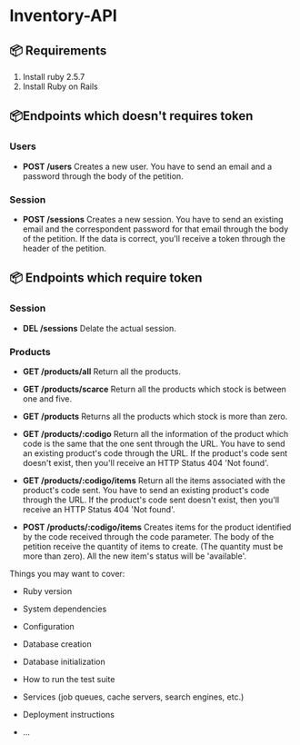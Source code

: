 # Inventory-API

## :package: Requirements

1. Install ruby 2.5.7
2. Install Ruby on Rails

## :package:Endpoints which doesn't requires token
### Users 
   - **POST /users** Creates a new user. You have to send an email and a password through the body of the petition.

### Session
   - **POST /sessions** Creates a new session. You have to send an existing email and the correspondent password for            that email through the body of the petition. If the data is correct, you'll receive a token through the header of the        petition.
  
## :package: Endpoints which require token
### Session
  - **DEL  /sessions** Delate the actual session.

### Products
  - **GET  /products/all** Return all the products.
  
  - **GET  /products/scarce** Return all the products which stock is between one and five.
  
  - **GET  /products** Returns all the products which stock is more than zero.
  
  - **GET  /products/:codigo** Return all the information of the product which code is the same that the one sent through the URL. You have to send an existing product's code through the URL. If the product's code sent doesn't exist, then you'll receive an HTTP Status 404 'Not found'.
  
  - **GET  /products/:codigo/items** Return all the items associated with the product's code sent. You have to send an         existing product's code through the URL. If the product's code sent doesn't exist, then you'll receive an HTTP Status 404 'Not found'.
  
  - **POST /products/:codigo/items** Creates items for the product identified by the code received through the code             parameter. The body of the petition receive the quantity of items to create. (The quantity must be more than zero). All the new item's status will be 'available'.
  



Things you may want to cover:

* Ruby version

* System dependencies

* Configuration

* Database creation

* Database initialization

* How to run the test suite

* Services (job queues, cache servers, search engines, etc.)

* Deployment instructions

* ...
